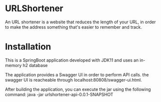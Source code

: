 # URLShortener
An URL shortener is a website that reduces the length of your URL, in order to make the address something that's easier to remember and track.


# Installation 
This is a SpringBoot application developed with JDK11 and uses an in-memory h2 database  

The application provides a Swagger UI in order to perform API calls. the swagger UI is reacheable through localhost:80808/swagger-ui.html.  

After building the application, you can execute the jar using the following command: java -jar urlshortener-api-0.0.1-SNAPSHOT


